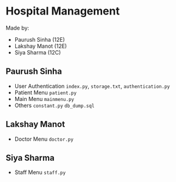 # Hospital Management
Made by:
- Paurush Sinha (12E)
- Lakshay Manot (12E)
- Siya Sharma (12C)

## Paurush Sinha
- User Authentication `index.py`, `storage.txt`, `authentication.py`
- Patient Menu `patient.py`
- Main Menu `mainmenu.py`
- Others `constant.py` `db_dump.sql`
## Lakshay Manot
- Doctor Menu `doctor.py`
## Siya Sharma
- Staff Menu `staff.py`

